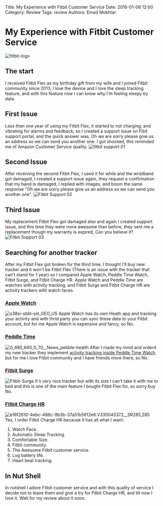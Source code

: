Title: My Experience with Fitbit Customer Service
Date: 2016-01-06 12:00
Category: Review
Tags: review
Authors: Emad Mokhtar


# My Experience with Fitbit Customer Service

![fitbit-logo]({filename}/images/fitbit-logo.png)

## The start

I received Fitbit Flex as my birthday gift from my wife and I joined Fitbit community since 2013, I love the device and I love the sleep tracking feature, and with this feature now I can know why I'm feeling sleepy by data. 

## First Issue

Less than one year of using my Fitbit Flex, it started to not charging, and vibrating for alarms and feedback, so I created a support issue on Fibit support portal, and the quick answer was, Oh we are sorry please give us an address so we can send you another one. I got shocked, this reminded me of Amazon Customer Service quality. ![fitbit support 01]({filename}/images/Screenshot-2016-01-05-14.15.50.png)

## Second Issue

After receiving the second Fitbit Flex, I used it for while and the wristband got damaged, I created a support issue again, they request a confirmation that my band is damaged, I replied with images, and boom the same response "Oh we are sorry please give us an address so we can send you another one". ![Fitbit Support 02]({filename}/images/Screenshot-2016-01-05-14.22.55.png)

## Third Issue

My replacement Fitbit Flex got damaged also and again I created support issue, and this time they were more awesome than before, they sent me a replacement though my warranty is expired, Can you believe it? ![Fitbit Support 03]({filename}/images/Screenshot-2016-01-05-14.23.50.png)

## Searching for another tracker

After my Fitbit Flex got broken for the third time, I thought I'll buy new tracker and it won't be Fitbit Flex (There is an issue with the tracker that can't stand for 1 year) so I compared Apple Watch, Peddle Time Watch, Fitbit Surge, and Fitbit Charge HR. Apple Watch and Peddle Time are watches with activity tracking, and Fitbit Surge and Fitbit Charge HR are activity trackers with watch faces. 

### [Apple Watch](https://www.apple.com/watch/)

![s38si-sbbl-sel_GEO_US]({filename}/images/s38si-sbbl-sel_GEO_US.jpg) Apple Watch has its own Heath app and tracking your activity and with thrid party you can sync these data to your Fitbit account, but for me Apple Watch is expensive and fancy, so No. 

### [Peddle Time](https://www.pebble.com/pebble-time-smartwatch-features)

![0_480_640_0_70__News_pebble-health]({filename}/images/0_480_640_0_70__News_pebble-health.jpg) After I made my mind and orderd my new tracker they implement [activity tracking inside Peddle Time Watch](http://www.forbes.com/sites/bradmoon/2015/12/16/pebble-health-pebble-time-smartwatch-gains-native-activity-and-sleep-tracking/) but for me I love Fitbit community and I have friends more there, so No. 

### [Fitbit Surge](http://www.fitbit.com/surge)

![Fitbit-Surge]({filename}/images/Fitbit-Surge.jpg) It's very nice tracker but with its size I can't take it with me to bed and this is one of the main feature I bought Fitbit Flex for, so sorry buy No. 

### [Fitbit Charge HR](http://www.fitbit.com/chargehr)

![e16f2610-4ebc-486c-9b3b-37a51b5612e6._V330045372__SR285,285_]({filename}/images/e16f2610-4ebc-486c-9b3b-37a51b5612e6._V330045372__SR285285_.jpg) Yes, I order Fitbit Charge HR because it has all what I want: 

  1. Watch Face.
  2. Automatic Sleep Tracking.
  3. Comfortable Size.
  4. Fitbit community.
  5. The Awesome Fitbit customer service.
  6. Log battery life.
  7. Heart beat tracking.

## In Nut Shell

In nutshell I adore Fitbit customer service and with this quality of service I decide not to leave them and give a try for Fitbit Charge HR, and till now I love it. Wait for my review about it soon.